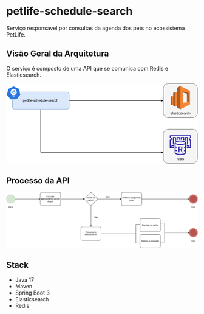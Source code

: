 # petlife-schedule-search
Serviço responsável por consultas da agenda dos pets no ecossistema PetLife. 

## Visão Geral da Arquitetura

O serviço é composto de uma API que se comunica com Redis e Elasticsearch.

![Visão geral](docs/images/VisaoGeral.drawio.png)


## Processo da API
![BPMN](docs/images/BPMN.drawio.png)

## Stack
* Java 17
* Maven
* Spring Boot 3
* Elasticsearch
* Redis

